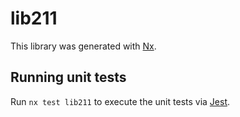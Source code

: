# lib211

This library was generated with [Nx](https://nx.dev).

## Running unit tests

Run `nx test lib211` to execute the unit tests via [Jest](https://jestjs.io).
